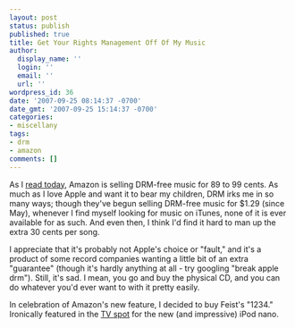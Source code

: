 ```yaml
---
layout: post
status: publish
published: true
title: Get Your Rights Management Off Of My Music
author:
  display_name: ''
  login: ''
  email: ''
  url: ''
wordpress_id: 36
date: '2007-09-25 08:14:37 -0700'
date_gmt: '2007-09-25 15:14:37 -0700'
categories:
- miscellany
tags:
- drm
- amazon
comments: []
---
```

As I [read today](http://lifehacker.com/software/launch/-303315.php), Amazon is selling DRM-free music for 89 to 99 cents.  As much as I love Apple and want it to bear my children, DRM irks me in so many ways; though they've begun selling DRM-free music for $1.29 (since May), whenever I find myself looking for music on iTunes, none of it is ever available for as such.  And even then, I think I'd find it hard to man up the extra 30 cents per song.

I appreciate that it's probably not Apple's choice or "fault," and it's a product of some record companies wanting a little bit of an extra "guarantee" (though it's hardly anything at all - try googling "break apple drm").  Still, it's sad.  I mean, you go and buy the physical CD, and you can do whatever you'd ever want to with it pretty easily.

In celebration of Amazon's new feature, I decided to buy Feist's "1234."  Ironically featured in the [TV spot](http://www.apple.com/ipodnano/ads/) for the new (and impressive) iPod nano.
